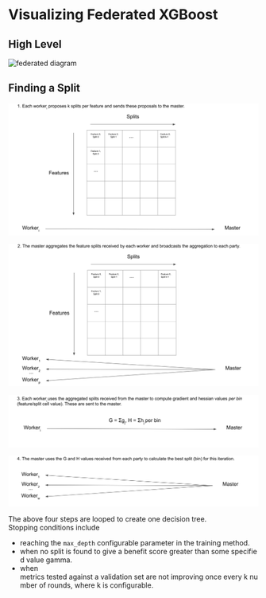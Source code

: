 # Visualizing Federated XGBoost

## High Level

![federated diagram](federated-xgboost-diagram.png)

## Finding a Split

 ![diagram 1](detail_1.png)  

 ![diagram 2](detail_2.png)  

 ![diagram 3](detail_3.png)  

 ![diagram 4](detail_4.png)  

The above four steps are looped to create one decision tree. Stopping conditions include

* reaching the `max_depth` configurable parameter in the training method.  
* when no split is found to give a benefit score greater than some specified value gamma.  
* when metrics tested against a validation set are not improving once every k number of rounds, where k is configurable.
